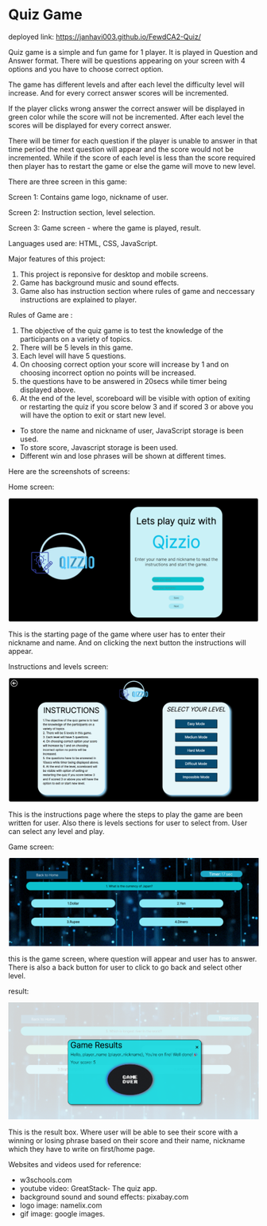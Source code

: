# Quiz Game 

deployed link: https://janhavi003.github.io/FewdCA2-Quiz/


Quiz game is a simple and fun game for 1 player. It is played in Question and Answer format. There will be questions appearing on your screen with 4 options and you have to choose correct option.

The game has different levels and after each level the difficulty level will increase. And for every correct answer scores will be incremented. 

If the player clicks wrong answer the correct answer will be displayed in green color while the score will not be incremented. After each level the scores will be displayed for every correct answer. 

There will be timer for each question if the player is unable to answer in that time period the next question will appear and the score would not be incremented. While if the score of each level is less than the score required then player has to restart the game or else the game will move to new level.

There are three screen in this game:

Screen 1: Contains game logo, nickname of user.

Screen 2:  Instruction section, level selection.

Screen 3: Game screen - where the game is played, result.


Languages used are: HTML, CSS, JavaScript. 

Major features of this project:
1. This project is reponsive for desktop and mobile screens. 
2. Game has background music and sound effects. 
3. Game also has instruction section where rules of game and neccessary instructions are explained to player. 


Rules of Game are :
1. The objective of the quiz game is to test the knowledge of the participants on a variety of topics.
2. There will be 5 levels in this game. 
3. Each level will have 5 questions.
4. On choosing correct option your score will increase by 1 and on choosing incorrect option no points will be increased. 
5. the questions have to be answered in 20secs while timer being displayed above. 
6. At the end of the level, scoreboard will be visible with option of exiting or restarting the quiz if you score below 3 and if scored 3 or above you will have the option to exit or start new level.


- To store the name and nickname of user, JavaScript storage is been used. 
- To store score, Javascript storage is been used. 
- Different win and lose phrases will be shown at different times. 



Here are the screenshots of screens:

Home screen:

![Alt text](<assets/home screen.png>)

This is the starting page of the game where user has to enter their nickname and name. And on clicking the next button the instructions will appear.

Instructions and levels screen: 

![Alt text](<assets/instruction_level page.png>)

This is the instructions page where the steps to play the game are been written for user. Also there is levels sections for user to select from. User can select any level and play. 

Game screen:

![Alt text](<assets/Game screen.png>)

this is the game screen, where question will appear and user has to answer. There is also a back button for user to click to go back and select other level.

result:

![Alt text](assets/result.png)

This is the result box. Where user will be able to see their score with a winning or losing phrase based on their score and their name, nickname which they have to write on first/home page.



Websites and videos used for reference:
- w3schools.com
- youtube video: GreatStack- The quiz app. 
- background sound and sound effects: pixabay.com
- logo image: namelix.com
- gif image: google images.














